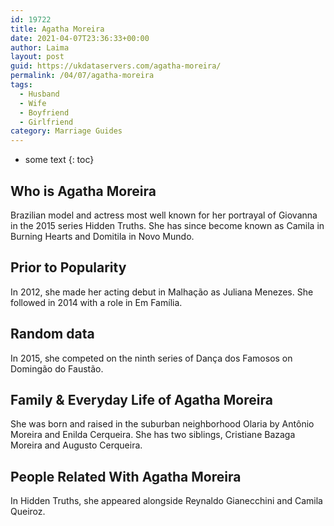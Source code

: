 ```yaml
---
id: 19722
title: Agatha Moreira
date: 2021-04-07T23:36:33+00:00
author: Laima
layout: post
guid: https://ukdataservers.com/agatha-moreira/
permalink: /04/07/agatha-moreira
tags:
  - Husband
  - Wife
  - Boyfriend
  - Girlfriend
category: Marriage Guides
---
```


* some text
{: toc}


## Who is Agatha Moreira
                  
                  
                  
Brazilian model and actress most well known for her portrayal of Giovanna in the 2015 series Hidden Truths. She has since become known as Camila in Burning Hearts and Domitila in Novo Mundo.
                  
              
            
              
            
                
                
                
## Prior to Popularity
                  
                  
                  
In 2012, she made her acting debut in Malhação as Juliana Menezes. She followed in 2014 with a role in Em Família.
                  
              
            
              
            
                
                
                
## Random data
                  
                  
                  
In 2015, she competed on the ninth series of Dança dos Famosos on Domingão do Faustão.
                  
              
            
              
            
                
                
                
## Family & Everyday Life of Agatha Moreira
                  
                  
                  
She was born and raised in the suburban neighborhood Olaria by Antônio Moreira and Enilda Cerqueira. She has two siblings, Cristiane Bazaga Moreira and Augusto Cerqueira.
                  
              
            
              
            
                
                
                
## People Related With Agatha Moreira
                  
                  
                  
In Hidden Truths, she appeared alongside Reynaldo Gianecchini and Camila Queiroz.
                  
              
            
              
            
                
              
            
              
              
            
            
              
            
          
          
          